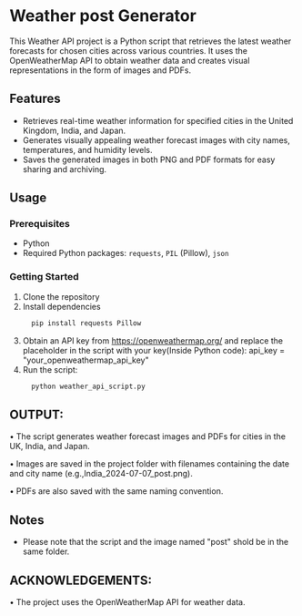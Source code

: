 # Weather post Generator
This Weather API project is a Python script that retrieves the latest weather forecasts for chosen cities across various countries. It uses the OpenWeatherMap API to obtain weather data and creates visual representations in the form of images and PDFs.
## Features
* Retrieves real-time weather information for specified cities in the United Kingdom, India, and Japan.
* Generates visually appealing weather forecast images with city names, temperatures, and humidity levels.
* Saves the generated images in both PNG and PDF formats for easy sharing and archiving.
## Usage
### Prerequisites
* Python
* Required Python packages: `requests`, `PIL` (Pillow), `json`
### Getting Started
1. Clone the repository
2. Install dependencies
   ```bash
     pip install requests Pillow
     ```
3. Obtain an API key from https://openweathermap.org/ and replace the placeholder in the script with your key(Inside Python code): api_key = "your_openweathermap_api_key"
4. Run the script:
   ```bash
     python weather_api_script.py
     ```
## OUTPUT:
• The script generates weather forecast images and PDFs for cities in the UK, India, and Japan.

• Images are saved in the project folder with filenames containing the date and city name (e.g.,India_2024-07-07_post.png).

• PDFs are also saved with the same naming convention.
## Notes
* Please note that the script and the image named "post" shold be in the same folder.

## ACKNOWLEDGEMENTS:
• The project uses the OpenWeatherMap API for weather data.
    
